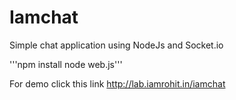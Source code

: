 Iamchat
========

Simple chat application using NodeJs and Socket.io

'''npm install 
node web.js'''

For demo click this link http://lab.iamrohit.in/iamchat
 
